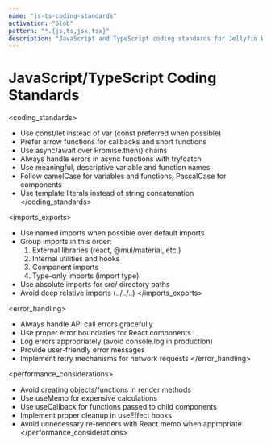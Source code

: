 ```yaml
---
name: "js-ts-coding-standards"
activation: "Glob"
pattern: "*.{js,ts,jsx,tsx}"
description: "JavaScript and TypeScript coding standards for Jellyfin Web"
---
```


# JavaScript/TypeScript Coding Standards

<coding_standards>
- Use const/let instead of var (const preferred when possible)
- Prefer arrow functions for callbacks and short functions
- Use async/await over Promise.then() chains
- Always handle errors in async functions with try/catch
- Use meaningful, descriptive variable and function names
- Follow camelCase for variables and functions, PascalCase for components
- Use template literals instead of string concatenation
</coding_standards>

<imports_exports>
- Use named imports when possible over default imports
- Group imports in this order:
  1. External libraries (react, @mui/material, etc.)
  2. Internal utilities and hooks
  3. Component imports
  4. Type-only imports (import type)
- Use absolute imports for src/ directory paths
- Avoid deep relative imports (../../..)
</imports_exports>

<error_handling>
- Always handle API call errors gracefully
- Use proper error boundaries for React components
- Log errors appropriately (avoid console.log in production)
- Provide user-friendly error messages
- Implement retry mechanisms for network requests
</error_handling>

<performance_considerations>
- Avoid creating objects/functions in render methods
- Use useMemo for expensive calculations
- Use useCallback for functions passed to child components
- Implement proper cleanup in useEffect hooks
- Avoid unnecessary re-renders with React.memo when appropriate
</performance_considerations>